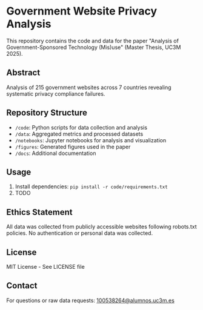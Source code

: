 # Government Website Privacy Analysis

This repository contains the code and data for the paper "Analysis of Government-Sponsored Technology (Mis)use" (Master Thesis, UC3M 2025).

## Abstract
Analysis of 215 government websites across 7 countries revealing systematic privacy compliance failures.

## Repository Structure
- `/code`: Python scripts for data collection and analysis
- `/data`: Aggregated metrics and processed datasets
- `/notebooks`: Jupyter notebooks for analysis and visualization
- `/figures`: Generated figures used in the paper
- `/docs`: Additional documentation

## Usage
1. Install dependencies: `pip install -r code/requirements.txt`
2. TODO

## Ethics Statement
All data was collected from publicly accessible websites following robots.txt policies. No authentication or personal data was collected.

## License
MIT License - See LICENSE file

## Contact
For questions or raw data requests: 100538264@alumnos.uc3m.es
